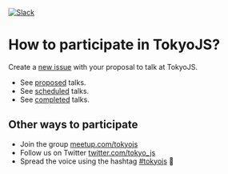 [slack-link]: https://tokyojs.herokuapp.com
[slack-badge]: https://tokyojs.herokuapp.com/badge.svg

[![Slack][slack-badge]][slack-link]

# How to participate in TokyoJS?

Create a [new issue](https://github.com/tokyojs/talks/issues/new) with your proposal to talk at TokyoJS.

* See [proposed](https://github.com/tokyojs/talks/issues?utf8=%E2%9C%93&q=label%3Aproposed%20-label%3Ascheduled%20-label%3Acompleted) talks.
* See [scheduled](https://github.com/tokyojs/talks/issues?utf8=%E2%9C%93&q=label%3Ascheduled%20-label%3Acompleted) talks.
* See [completed](https://github.com/tokyojs/talks/issues?utf8=%E2%9C%93&q=label%3Acompleted%20) talks.

## Other ways to participate

* Join the group [meetup.com/tokyojs](https://www.meetup.com/tokyojs)
* Follow us on Twitter [twitter.com/tokyo_js](https://twitter.com/tokyo_js)
 * Spread the voice using the hashtag [#tokyojs](https://twitter.com/search?q=%23tokyojs) :pray: 
